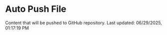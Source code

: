 # Auto Push File

Content that will be pushed to GitHub repository.
Last updated: 06/29/2025, 01:17:19 PM